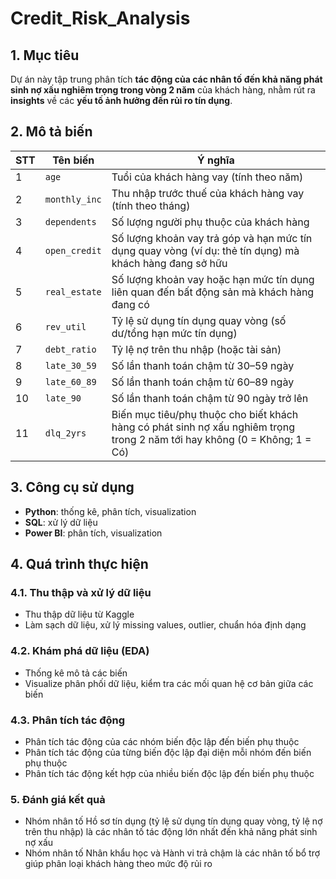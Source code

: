 # Credit_Risk_Analysis
## 1. Mục tiêu
Dự án này tập trung phân tích **tác động của các nhân tố đến khả năng phát sinh nợ xấu nghiêm trọng trong vòng 2 năm** của khách hàng, nhằm rút ra **insights** về các **yếu tố ảnh hưởng đến rủi ro tín dụng**.

## 2. Mô tả biến
| STT | Tên biến | Ý nghĩa |
|------|---------|-----|
| 1 | `age` | Tuổi của khách hàng vay (tính theo năm) |
| 2 | `monthly_inc` | Thu nhập trước thuế của khách hàng vay (tính theo tháng)|
| 3 | `dependents` | Số lượng người phụ thuộc của khách hàng |
| 4 | `open_credit` | Số lượng khoản vay trả góp và hạn mức tín dụng quay vòng (ví dụ: thẻ tín dụng) mà khách hàng đang sở hữu|
| 5 | `real_estate` | Số lượng khoản vay hoặc hạn mức tín dụng liên quan đến bất động sản mà khách hàng đang có|
| 6 | `rev_util` |  Tỷ lệ sử dụng tín dụng quay vòng (số dư/tổng hạn mức tín dụng)|
| 7 | `debt_ratio` | Tỷ lệ nợ trên thu nhập (hoặc tài sản)|
| 8 | `late_30_59` | Số lần thanh toán chậm từ 30–59 ngày|
| 9 | `late_60_89` | Số lần thanh toán chậm từ 60–89 ngày|
| 10 | `late_90` | Số lần thanh toán chậm từ 90 ngày trở lên|
| 11 | `dlq_2yrs` | Biến mục tiêu/phụ thuộc cho biết khách hàng có phát sinh nợ xấu nghiêm trọng trong 2 năm tới hay không (0 = Không; 1 = Có) |

## 3. Công cụ sử dụng 
- **Python**: thống kê, phân tích, visualization
- **SQL**: xử lý dữ liệu
- **Power BI**: phân tích, visualization

## 4. Quá trình thực hiện
### 4.1. Thu thập và xử lý dữ liệu
- Thu thập dữ liệu từ Kaggle  
- Làm sạch dữ liệu, xử lý missing values, outlier, chuẩn hóa định dạng

### 4.2. Khám phá dữ liệu (EDA)
- Thống kê mô tả các biến  
- Visualize phân phối dữ liệu, kiểm tra các mối quan hệ cơ bản giữa các biến

### 4.3. Phân tích tác động
- Phân tích tác động của các nhóm biến độc lập đến biến phụ thuộc
- Phân tích tác động của từng biến độc lập đại diện mỗi nhóm đến biến phụ thuộc
- Phân tích tác động kết hợp của nhiều biến độc lập đến biến phụ thuộc

### 5. Đánh giá kết quả
- Nhóm nhân tố Hồ sơ tín dụng (tỷ lệ sử dụng tín dụng quay vòng, tỷ lệ nợ trên thu nhập) là các nhân tố tác động lớn nhất đến khả năng phát sinh nợ xấu
- Nhóm nhân tố Nhân khẩu học và Hành vi trả chậm là các nhân tố bổ trợ giúp phân loại khách hàng theo mức độ rủi ro


